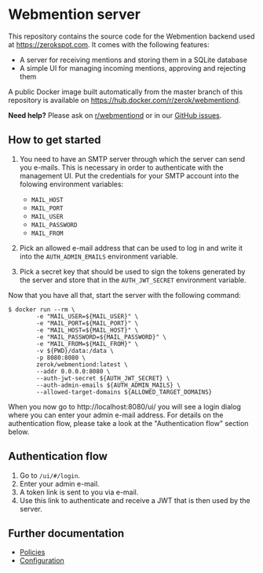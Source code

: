 # Webmention server

This repository contains the source code for the Webmention backend used at
<https://zerokspot.com>. It comes with the following features:

- A server for receiving mentions and storing them in a SQLite database
- A simple UI for managing incoming mentions, approving and rejecting them

A public Docker image built automatically from the master branch of this
repository is available on <https://hub.docker.com/r/zerok/webmentiond>.

**Need help?** Please ask on [r/webmentiond](https://www.reddit.com/r/webmentiond/) or in our [GitHub issues](https://github.com/zerok/webmentiond/issues).

## How to get started

1. You need to have an SMTP server through which the server can send you
   e-mails. This is necessary in order to authenticate with the management UI.
   Put the credentials for your SMTP account into the folowing environment
   variables:

   - `MAIL_HOST`
   - `MAIL_PORT`
   - `MAIL_USER`
   - `MAIL_PASSWORD`
   - `MAIL_FROM`

2. Pick an allowed e-mail address that can be used to log in and write it into
   the `AUTH_ADMIN_EMAILS` environment variable.

3. Pick a secret key that should be used to sign the tokens generated by the
   server and store that in the `AUTH_JWT_SECRET` environment variable. 

Now that you have all that, start the server with the following command:

```
$ docker run --rm \
		-e "MAIL_USER=${MAIL_USER}" \
		-e "MAIL_PORT=${MAIL_PORT}" \
		-e "MAIL_HOST=${MAIL_HOST}" \
		-e "MAIL_PASSWORD=${MAIL_PASSWORD}" \
		-e "MAIL_FROM=${MAIL_FROM}" \
		-v ${PWD}/data:/data \
		-p 8080:8080 \
		zerok/webmentiond:latest \
		--addr 0.0.0.0:8080 \
		--auth-jwt-secret ${AUTH_JWT_SECRET} \
		--auth-admin-emails ${AUTH_ADMIN_MAILS} \
		--allowed-target-domains ${ALLOWED_TARGET_DOMAINS}
```

When you now go to http://localhost:8080/ui/ you will see a login dialog where
you can enter your admin e-mail address. For details on the authentication
flow, please take a look at the "Authentication flow" section below.

## Authentication flow

1. Go to `/ui/#/login`.
2. Enter your admin e-mail.
3. A token link is sent to you via e-mail.
4. Use this link to authenticate and receive a JWT that is then used by the
   server.

## Further documentation

- [Policies](./docs/policies.md)
- [Configuration](./docs/configuration.md)

